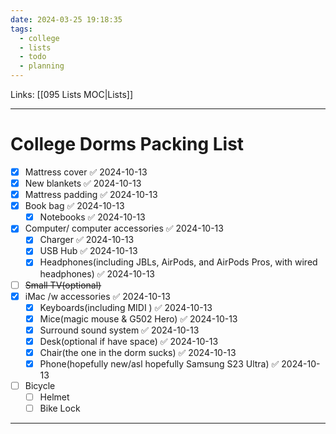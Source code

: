 ```yaml
---
date: 2024-03-25 19:18:35
tags:
  - college
  - lists
  - todo
  - planning
---
```

Links: [[095 Lists MOC|Lists]]

---
# College Dorms Packing List
- [x] Mattress cover ✅ 2024-10-13
- [x] New blankets ✅ 2024-10-13
- [x] Mattress padding ✅ 2024-10-13
- [x] Book bag ✅ 2024-10-13
	- [x] Notebooks ✅ 2024-10-13
- [x] Computer/ computer accessories ✅ 2024-10-13
	- [x] Charger ✅ 2024-10-13
	- [x] USB Hub ✅ 2024-10-13
	- [x] Headphones(including JBLs, AirPods, and AirPods Pros, with wired headphones) ✅ 2024-10-13
- [ ] ~~Small TV(optional)~~
- [x] iMac /w accessories ✅ 2024-10-13
	- [x] Keyboards(including MIDI ) ✅ 2024-10-13
	- [x] Mice(magic mouse & G502 Hero) ✅ 2024-10-13
	- [x] Surround sound system ✅ 2024-10-13
	- [x] Desk(optional if have space) ✅ 2024-10-13
	- [x] Chair(the one in the dorm sucks) ✅ 2024-10-13
	- [x] Phone(hopefully new/asl hopefully Samsung S23 Ultra) ✅ 2024-10-13
- [ ] Bicycle
	- [ ] Helmet
	- [ ] Bike Lock

---
